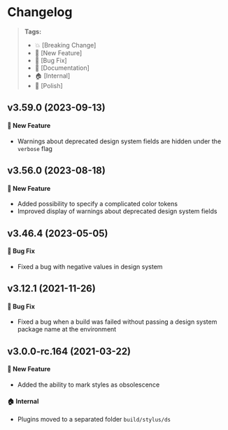 Changelog
=========

> **Tags:**
> - :boom:       [Breaking Change]
> - :rocket:     [New Feature]
> - :bug:        [Bug Fix]
> - :memo:       [Documentation]
> - :house:      [Internal]
> - :nail_care:  [Polish]

## v3.59.0 (2023-09-13)

#### :rocket: New Feature

* Warnings about deprecated design system fields are hidden under the `verbose` flag

## v3.56.0 (2023-08-18)

#### :rocket: New Feature

* Added possibility to specify a complicated color tokens
* Improved display of warnings about deprecated design system fields

## v3.46.4 (2023-05-05)

#### :bug: Bug Fix

* Fixed a bug with negative values in design system

## v3.12.1 (2021-11-26)

#### :bug: Bug Fix

* Fixed a bug when a build was failed without passing a design system package name at the environment

## v3.0.0-rc.164 (2021-03-22)

#### :rocket: New Feature

* Added the ability to mark styles as obsolescence

#### :house: Internal

* Plugins moved to a separated folder `build/stylus/ds`
